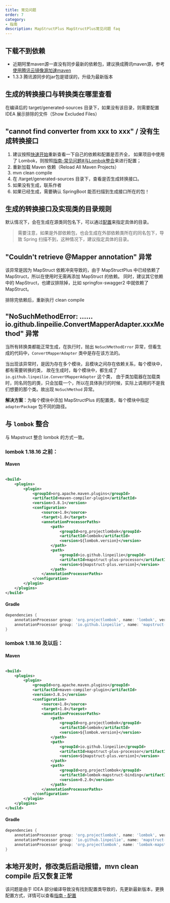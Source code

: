 ```yaml
---
title: 常见问题
order: 7
category:
- 指南
description: MapStructPlus MapStructPlus常见问题 faq
---
```


## 下载不到依赖

- 近期阿里maven源一直没有同步最新的依赖包，建议换成腾讯maven源，参考[使用腾讯云镜像源加速maven](https://mirrors.tencent.com/help/maven.html)
- 1.3.3 腾讯源同步的jar包是错误的，升级为最新版本

## 生成的转换接口与转换类在哪里查看

在编译后的 target/generated-sources 目录下，如果没有该目录，则需要配置 IDEA 展示排除的文件（Show Excluded Files）

## "cannot find converter from xxx to xxx" / 没有生成转换接口

1. 建议按照[快速开始](/introduction/quick-start.html)重新查看一下自己的依赖和配置是否齐全，
   如果项目中使用了 Lombok，则按照[指南-常见问题#与Lombok整合](/guide/faq.html)来进行配置；
2. 重新加载 Maven 依赖（Reload All Maven Projects）
3. mvn clean compile
4. 在 /target/generated-sources 目录下，查看是否生成转换接口。
5. 如果没有生成，联系作者
6. 如果已经生成，需要确认 SpringBoot 能否扫描到生成接口所在的包！

## 生成的转换接口及实现类的目录规则

默认情况下，会在生成在源类同包名下，可以通过[配置](/guide/configuration.html)来指定具体的目录。

> 需要注意，如果是外部依赖包，也会生成在外部依赖类所在的同名包下，导致 Spring 扫描不到，这种情况下，建议指定具体的目录。

## "Couldn't retrieve @Mapper annotation" 异常

该异常是因为 MapStruct 依赖冲突导致的，由于 MapStructPlus 中已经依赖了 MapStruct，所以在使用时无需再添加 MapStruct 的依赖。
同时，建议其它依赖中的 MapStruct，也建议排除掉，比如 springfox-swagger2 中就依赖了 MapStruct。

排除完依赖后，重新执行 clean compile

## "NoSuchMethodError: …… io.github.linpeilie.ConvertMapperAdapter.xxxMethod" 异常

当所有转换类都能正常生成，在执行时，抛出 `NoSuchMethodError` 异常，但看生成的代码中，`ConvertMapperAdapter` 类中是存在该方法的。

当出现该异常时，是因为存在多个模块，且模块之间存在依赖关系，每个模块中，都有需要转换的类，
故在生成时，每个模块中，都生成了 `io.github.linpeilie.ConvertMapperAdapter` 这个类，
由于类加载器在加载类时，同名同包的类，只会加载一个，所以在具体执行的时候，实际上调用的不是我们想要的那个类。故出现 `NoSuchMethod` 异常。

**解决方案**：为每个模块中添加 MapStructPlus 的配置类，每个模块中指定 `adapterPackage` 包不同的路径。

## 与 `lombok` 整合

与 Mapstruct 整合 lombok 的方式一致。

### lombok 1.18.16 之前：

#### Maven

```xml

<build>
    <plugins>
        <plugin>
            <groupId>org.apache.maven.plugins</groupId>
            <artifactId>maven-compiler-plugin</artifactId>
            <version>3.8.1</version>
            <configuration>
                <source>1.8</source>
                <target>1.8</target>
                <annotationProcessorPaths>
                    <path>
                        <groupId>org.projectlombok</groupId>
                        <artifactId>lombok</artifactId>
                        <version>${lombok.version}</version>
                    </path>
                    <path>
                        <groupId>io.github.linpeilie</groupId>
                        <artifactId>mapstruct-plus-processor</artifactId>
                        <version>${mapstruct-plus.version}</version>
                    </path>
                </annotationProcessorPaths>
            </configuration>
        </plugin>
    </plugins>
</build>
```

#### Gradle

```groovy
dependencies {
    annotationProcessor group: 'org.projectlombok', name: 'lombok', version: {lombok.version}
    annotationProcessor group: 'io.github.linpeilie', name: 'mapstruct-plus-processor', version: ${mapstruct-plus.version}
}
```

### lombok 1.18.16 及以后：

#### Maven

```xml

<build>
    <plugins>
        <plugin>
            <groupId>org.apache.maven.plugins</groupId>
            <artifactId>maven-compiler-plugin</artifactId>
            <version>3.8.1</version>
            <configuration>
                <source>1.8</source>
                <target>1.8</target>
                <annotationProcessorPaths>
                    <path>
                        <groupId>org.projectlombok</groupId>
                        <artifactId>lombok</artifactId>
                        <version>${lombok.version}</version>
                    </path>
                    <path>
                        <groupId>io.github.linpeilie</groupId>
                        <artifactId>mapstruct-plus-processor</artifactId>
                        <version>${mapstruct-plus.version}</version>
                    </path>
                    <path>
                        <groupId>org.projectlombok</groupId>
                        <artifactId>lombok-mapstruct-binding</artifactId>
                        <version>0.2.0</version>
                    </path>
                </annotationProcessorPaths>
            </configuration>
        </plugin>
    </plugins>
</build>
```

#### Gradle

```groovy
dependencies {
    annotationProcessor group: 'org.projectlombok', name: 'lombok', version: {lombok.version}
    annotationProcessor group: 'io.github.linpeilie', name: 'mapstruct-plus-processor', version: ${mapstruct-plus.version}
    annotationProcessor group: 'org.projectlombok', name: 'lombok-mapstruct-binding', version: '0.2.0'
}
```

## 本地开发时，修改类后启动报错，mvn clean compile 后又恢复正常

该问题是由于 IDEA 部分编译导致没有找到配置类导致的，先更新最新版本，更换配置方式，详情可以查看[指南 - 配置](/guide/configuration.html)